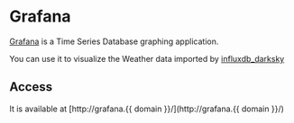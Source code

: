 # Grafana

[Grafana](https://grafana.com/) is a Time Series Database graphing application.

You can use it to visualize the Weather data imported by [influxdb_darksky](software/influxdb_darksky)

## Access

It is available at [http://grafana.{{ domain }}/](http://grafana.{{ domain }}/)